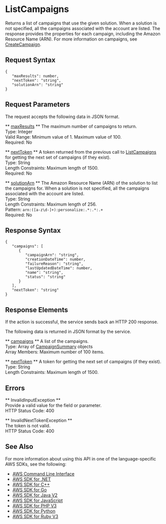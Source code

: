 # ListCampaigns<a name="API_ListCampaigns"></a>

Returns a list of campaigns that use the given solution\. When a solution is not specified, all the campaigns associated with the account are listed\. The response provides the properties for each campaign, including the Amazon Resource Name \(ARN\)\. For more information on campaigns, see [CreateCampaign](https://docs.aws.amazon.com/personalize/latest/dg/API_CreateCampaign.html)\.

## Request Syntax<a name="API_ListCampaigns_RequestSyntax"></a>

```
{
   "maxResults": number,
   "nextToken": "string",
   "solutionArn": "string"
}
```

## Request Parameters<a name="API_ListCampaigns_RequestParameters"></a>

The request accepts the following data in JSON format\.

 ** [maxResults](#API_ListCampaigns_RequestSyntax) **   <a name="personalize-ListCampaigns-request-maxResults"></a>
The maximum number of campaigns to return\.  
Type: Integer  
Valid Range: Minimum value of 1\. Maximum value of 100\.  
Required: No

 ** [nextToken](#API_ListCampaigns_RequestSyntax) **   <a name="personalize-ListCampaigns-request-nextToken"></a>
A token returned from the previous call to [ListCampaigns](https://docs.aws.amazon.com/personalize/latest/dg/API_ListCampaigns.html) for getting the next set of campaigns \(if they exist\)\.  
Type: String  
Length Constraints: Maximum length of 1500\.  
Required: No

 ** [solutionArn](#API_ListCampaigns_RequestSyntax) **   <a name="personalize-ListCampaigns-request-solutionArn"></a>
The Amazon Resource Name \(ARN\) of the solution to list the campaigns for\. When a solution is not specified, all the campaigns associated with the account are listed\.  
Type: String  
Length Constraints: Maximum length of 256\.  
Pattern: `arn:([a-z\d-]+):personalize:.*:.*:.+`   
Required: No

## Response Syntax<a name="API_ListCampaigns_ResponseSyntax"></a>

```
{
   "campaigns": [ 
      { 
         "campaignArn": "string",
         "creationDateTime": number,
         "failureReason": "string",
         "lastUpdatedDateTime": number,
         "name": "string",
         "status": "string"
      }
   ],
   "nextToken": "string"
}
```

## Response Elements<a name="API_ListCampaigns_ResponseElements"></a>

If the action is successful, the service sends back an HTTP 200 response\.

The following data is returned in JSON format by the service\.

 ** [campaigns](#API_ListCampaigns_ResponseSyntax) **   <a name="personalize-ListCampaigns-response-campaigns"></a>
A list of the campaigns\.  
Type: Array of [CampaignSummary](API_CampaignSummary.md) objects  
Array Members: Maximum number of 100 items\.

 ** [nextToken](#API_ListCampaigns_ResponseSyntax) **   <a name="personalize-ListCampaigns-response-nextToken"></a>
A token for getting the next set of campaigns \(if they exist\)\.  
Type: String  
Length Constraints: Maximum length of 1500\.

## Errors<a name="API_ListCampaigns_Errors"></a>

 ** InvalidInputException **   
Provide a valid value for the field or parameter\.  
HTTP Status Code: 400

 ** InvalidNextTokenException **   
The token is not valid\.  
HTTP Status Code: 400

## See Also<a name="API_ListCampaigns_SeeAlso"></a>

For more information about using this API in one of the language\-specific AWS SDKs, see the following:
+  [AWS Command Line Interface](https://docs.aws.amazon.com/goto/aws-cli/personalize-2018-05-22/ListCampaigns) 
+  [AWS SDK for \.NET](https://docs.aws.amazon.com/goto/DotNetSDKV3/personalize-2018-05-22/ListCampaigns) 
+  [AWS SDK for C\+\+](https://docs.aws.amazon.com/goto/SdkForCpp/personalize-2018-05-22/ListCampaigns) 
+  [AWS SDK for Go](https://docs.aws.amazon.com/goto/SdkForGoV1/personalize-2018-05-22/ListCampaigns) 
+  [AWS SDK for Java V2](https://docs.aws.amazon.com/goto/SdkForJavaV2/personalize-2018-05-22/ListCampaigns) 
+  [AWS SDK for JavaScript](https://docs.aws.amazon.com/goto/AWSJavaScriptSDK/personalize-2018-05-22/ListCampaigns) 
+  [AWS SDK for PHP V3](https://docs.aws.amazon.com/goto/SdkForPHPV3/personalize-2018-05-22/ListCampaigns) 
+  [AWS SDK for Python](https://docs.aws.amazon.com/goto/boto3/personalize-2018-05-22/ListCampaigns) 
+  [AWS SDK for Ruby V3](https://docs.aws.amazon.com/goto/SdkForRubyV3/personalize-2018-05-22/ListCampaigns) 